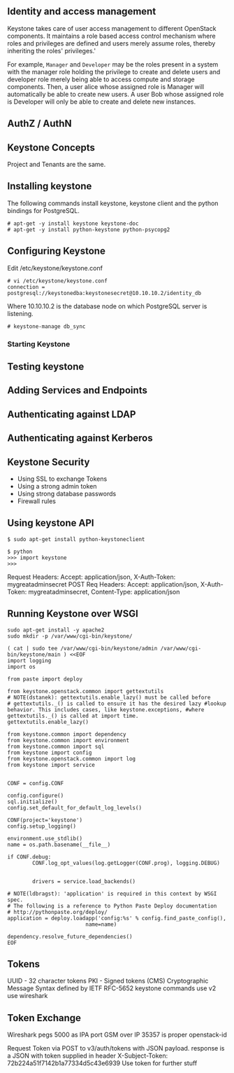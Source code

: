 ## Identity and access management

Keystone takes care of user access management to different OpenStack components. It maintains a role based access control mechanism where roles and privileges are defined and users merely assume roles, thereby inheriting the roles' privileges.'

For example, `Manager` and `Developer` may be the roles present in a system with the manager role holding the privilege to create and delete users and developer role merely being able to access compute and storage components. Then, a user alice whose assigned role is Manager will automatically be able to create new users. A user Bob whose assigned role is Developer will only be able to create and delete new instances. 

## AuthZ / AuthN

## Keystone Concepts

Project and Tenants are the same.

## Installing keystone

The following commands install keystone, keystone client and the python bindings for PostgreSQL.

    # apt-get -y install keystone keystone-doc
    # apt-get -y install python-keystone python-psycopg2

## Configuring Keystone

Edit /etc/keystone/keystone.conf

    # vi /etc/keystone/keystone.conf
    connection = postgresql://keystonedba:keystonesecret@10.10.10.2/identity_db

Where 10.10.10.2 is the database node on which PostgreSQL server is listening. 

    # keystone-manage db_sync

### Starting Keystone


## Testing keystone


## Adding Services and Endpoints


## Authenticating against LDAP


## Authenticating against Kerberos


## Keystone Security

- Using SSL to exchange Tokens
- Using a strong admin token
- Using strong database passwords
- Firewall rules

## Using keystone API

    $ sudo apt-get install python-keystoneclient

    $ python
    >>> import keystone
    >>>

Request Headers: Accept: application/json, X-Auth-Token: mygreatadminsecret
POST Req Headers: Accept: application/json, X-Auth-Token: mygreatadminsecret, Content-Type: application/json

## Running Keystone over WSGI

    sudo apt-get install -y apache2
    sudo mkdir -p /var/www/cgi-bin/keystone/

    ( cat | sudo tee /var/www/cgi-bin/keystone/admin /var/www/cgi-bin/keystone/main ) <<EOF
    import logging
    import os

    from paste import deploy

    from keystone.openstack.common import gettextutils
    # NOTE(dstanek): gettextutils.enable_lazy() must be called before
    # gettextutils._() is called to ensure it has the desired lazy #lookup behavior. This includes cases, like keystone.exceptions, #where gettextutils._() is called at import time.
    gettextutils.enable_lazy()

    from keystone.common import dependency
    from keystone.common import environment
    from keystone.common import sql
    from keystone import config
    from keystone.openstack.common import log
    from keystone import service


    CONF = config.CONF

    config.configure()
    sql.initialize()
    config.set_default_for_default_log_levels()

    CONF(project='keystone')
    config.setup_logging()

    environment.use_stdlib()
    name = os.path.basename(__file__)

    if CONF.debug:
            CONF.log_opt_values(log.getLogger(CONF.prog), logging.DEBUG)


            drivers = service.load_backends()

    # NOTE(ldbragst): 'application' is required in this context by WSGI spec.
    # The following is a reference to Python Paste Deploy documentation
    # http://pythonpaste.org/deploy/
    application = deploy.loadapp('config:%s' % config.find_paste_config(),
                             name=name)

    dependency.resolve_future_dependencies()
    EOF

## Tokens

UUID - 32 character tokens
PKI - Signed tokens (CMS) Cryptographic Message Syntax defined by IETF RFC-5652
keystone commands use v2
use wireshark


## Token Exchange

Wireshark pegs 5000 as IPA port GSM over IP
35357 is proper openstack-id 

Request Token via POST to v3/auth/tokens with JSON payload.
response is a JSON with token supplied in header X-Subject-Token: 72b224a51f7142b1a77334d5c43e6939
Use token for further stuff
